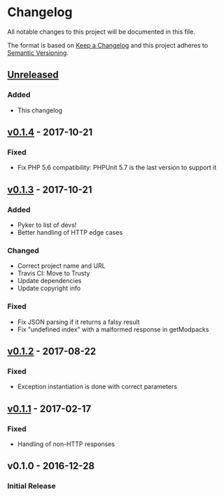 # Changelog
All notable changes to this project will be documented in this file.

The format is based on [Keep a Changelog](http://keepachangelog.com/en/1.0.0/)
and this project adheres to [Semantic Versioning](http://semver.org/spec/v2.0.0.html).

## [Unreleased]
### Added
 - This changelog

## [v0.1.4] - 2017-10-21
### Fixed
 - Fix PHP 5.6 compatibility: PHPUnit 5.7 is the last version to support it
 
## [v0.1.3] - 2017-10-21
### Added
 - Pyker to list of devs!
 - Better handling of HTTP edge cases
 
### Changed
 - Correct project name and URL
 - Travis CI: Move to Trusty
 - Update dependencies
 - Update copyright info
 
### Fixed
 - Fix JSON parsing if it returns a falsy result
 - Fix "undefined index" with a malformed response in getModpacks

## [v0.1.2] - 2017-08-22
### Fixed 
 - Exception instantiation is done with correct parameters

## [v0.1.1] - 2017-02-17
### Fixed
 - Handling of non-HTTP responses

## v0.1.0 - 2016-12-28
### Initial Release

[Unreleased]: https://github.com/technicpack/solderclient/compare/v0.1.4...HEAD
[v0.1.4]: https://github.com/technicpack/solderclient/compare/v0.1.3...v0.1.4
[v0.1.3]: https://github.com/technicpack/solderclient/compare/v0.1.2...v0.1.3
[v0.1.2]: https://github.com/technicpack/solderclient/compare/v0.1.1...v0.1.2
[v0.1.1]: https://github.com/technicpack/solderclient/compare/v0.1.0...v0.1.1
